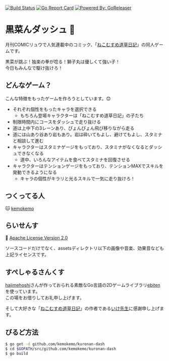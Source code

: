 [![Build Status](https://travis-ci.org/kemokemo/kuronan-dash.svg?branch=master)](https://travis-ci.org/kemokemo/kuronan-dash) [![Go Report Card](https://goreportcard.com/badge/github.com/kemokemo/kuronan-dash)](https://goreportcard.com/report/github.com/kemokemo/kuronan-dash) [![Powered By: GoReleaser](https://img.shields.io/badge/powered%20by-goreleaser-green.svg?style=flat-square)](https://github.com/goreleaser)

# 黒菜んダッシュ :dash:

月刊COMICリュウで人気連載中のコミック、「[ねこむすめ道草日記](http://www.comic-ryu.jp/_nekomusume/)」の同人ゲームです。

黒菜が跳ぶ！独楽の拳が唸る！獅子丸は優しくて強い子！  
今日もみんなで駆け抜けろ！

## どんなゲーム？

こんな特徴をもったゲームを作ろうとしています。:blush:

* それぞれ個性をもったキャラを選択できる
  * もちろん登場キャラクターは「ねこむすめ道草日記」の子たち
* 制限時間内にコースをダッシュで走り抜ける
* 道は上中下の3レーンあり、ぴょんぴょん飛び移りながら走る
* 道には山あり谷あり岩もあり。岩は砕いてもよし、避けてもよし、スタミナと相談して進む
* キャラクターはスタミナゲージをもっており、スタミナがなくなるとダッシュできなくなる
  * 道中、いろんなアイテムを食べてスタミナを回復させる
* キャラクターはテンションゲージをもっており、テンションMAXでスキルを発動できるようになる
  * キャラの個性がキラリと光るスキルで一気に走り抜けろ！

## つくってる人

:cat: [kemokemo](https://github.com/kemokemo)

## らいせんす

:orange_book: [Apache License Version 2.0](https://github.com/kemokemo/kuronan-dash/blob/master/LICENSE)

ソースコードだけでなく、assetsディレクトリ以下の画像や音楽、効果音なども上記ライセンスです。

## すぺしゃるさんくす

[hajimehoshi](https://github.com/hajimehoshi)さんが作っておられる素敵なGo言語の2Dゲームライブラリ[ebiten](https://github.com/hajimehoshi/ebiten)を使っています。  
この場をお借りしてお礼申し上げます。

そして大好きな「[ねこむすめ道草日記](http://www.comic-ryu.jp/_nekomusume/)」の作者である[いけ先生](https://twitter.com/ikenokappa)に感謝申し上げます。

## びるど方法

```sh
$ go get -d github.com/kemokemo/kuronan-dash
$ cd $GOPATH/src/github.com/kemokemo/kuronan-dash
$ go build
```
